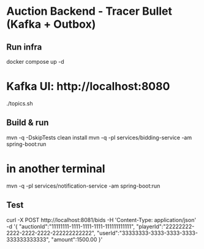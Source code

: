 # Auction Backend - Tracer Bullet (Kafka + Outbox)
## Run infra
docker compose up -d
# Kafka UI: http://localhost:8080
./topics.sh
## Build & run
mvn -q -DskipTests clean install
mvn -q -pl services/bidding-service -am spring-boot:run
# in another terminal
mvn -q -pl services/notification-service -am spring-boot:run
## Test
curl -X POST http://localhost:8081/bids -H 'Content-Type: application/json' -d '{
  "auctionId":"11111111-1111-1111-1111-111111111111",
  "playerId":"22222222-2222-2222-2222-222222222222",
  "userId":"33333333-3333-3333-3333-333333333333",
  "amount":1500.00
}'
